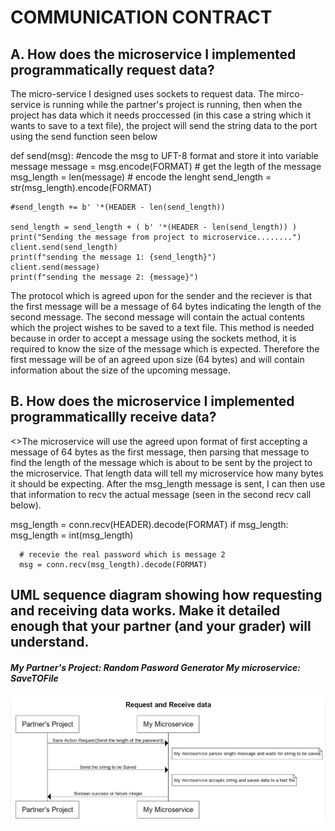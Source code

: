 <!DOCTYPE html>
<html>
<head>
    


  
</head>


<body>
<h1>COMMUNICATION CONTRACT</h1>
<h2>A. How does the microservice I implemented programmatically request data?</h2>
<p>The micro-service I designed uses sockets to request data. The mirco-service is running while the partner's project is running, then when the project has data which it needs proccessed (in this case a string which it wants to save to a text file), the project will send the string data to the port using the send function seen below

def send(msg):
    #encode the msg to UFT-8 format and store it into variable message
    message = msg.encode(FORMAT)
    # get the legth of the message
    msg_length = len(message)
    # encode the lenght 
    send_length = str(msg_length).encode(FORMAT)

    #send_length += b' '*(HEADER - len(send_length))

    send_length = send_length + ( b' '*(HEADER - len(send_length)) )
    print("Sending the message from project to microservice........")
    client.send(send_length)
    print(f"sending the message 1: {send_length}")
    client.send(message)
    print(f"sending the message 2: {message}")
    
The protocol which is agreed upon for the sender and the reciever is that the first message will be a message of 64 bytes indicating the length of the second message. The second message will contain the actual contents which the project wishes to be saved to a text file. This method is needed because in order to accept a message using the sockets method, it is required to know the size of the message which is expected. Therefore the first message will be of an agreed upon size (64 bytes) and will contain information about the size of the upcoming message.  </p>

<h2>B. How does the microservice I implemented programmaticallly receive data?</h2>
<>The microservice will use the agreed upon format of first accepting a message of 64 bytes as the first message, then parsing that message to find the length of the message which is about to be sent by the project to the microservice. That length data will tell my microservice how many bytes it should be expecting. After the msg_length message is sent, I can then use that information to recv the actual message (seen in the second recv call below).

  msg_length = conn.recv(HEADER).decode(FORMAT)
  if msg_length:
      msg_length = int(msg_length)
      
      # recevie the real password which is message 2
      msg = conn.recv(msg_length).decode(FORMAT)
<h2>UML sequence diagram showing how requesting and receiving data works. Make it detailed enough that your partner (and your grader) will understand.</h2>             

 <h5> My Partner's Project: Random Pasword Generator          My microservice: SaveTOFile</h5>
 <img src="./UML.png" alt="UML" >
</body>
</html>


